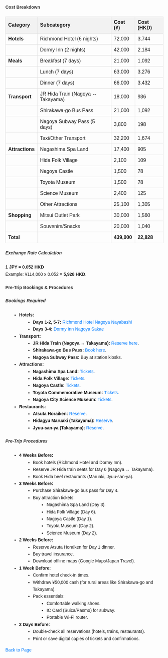 <!DOCTYPE html>
<html>
<head>
    <title>Detailed Information</title>
    <style>
        body {
            font-family: Arial, sans-serif;
            line-height: 1.6;
            margin: 20px;
        }
        h4, h5 {
            color: #333;
        }
        table {
            width: 100%;
            border-collapse: collapse;
            margin-bottom: 20px;
        }
        th, td {
            border: 1px solid #ddd;
            padding: 8px;
            text-align: left;
        }
        th {
            background-color: #f2f2f2;
        }
        ul {
            list-style-type: disc;
            margin-left: 20px;
        }
        a {
            color: #007BFF;
            text-decoration: none;
        }
        a:hover {
            text-decoration: underline;
        }
    </style>
</head>
<body>
    <div>
        <h4><strong>Cost Breakdown</strong></h4>
        <table>
            <thead>
                <tr>
                    <th><strong>Category</strong></th>
                    <th><strong>Subcategory</strong></th>
                    <th><strong>Cost (¥)</strong></th>
                    <th><strong>Cost (HKD)</strong></th>
                </tr>
            </thead>
            <tbody>
                <tr>
                    <td><strong>Hotels</strong></td>
                    <td>Richmond Hotel (6 nights)</td>
                    <td>72,000</td>
                    <td>3,744</td>
                </tr>
                <tr>
                    <td></td>
                    <td>Dormy Inn (2 nights)</td>
                    <td>42,000</td>
                    <td>2,184</td>
                </tr>
                <tr>
                    <td><strong>Meals</strong></td>
                    <td>Breakfast (7 days)</td>
                    <td>21,000</td>
                    <td>1,092</td>
                </tr>
                <tr>
                    <td></td>
                    <td>Lunch (7 days)</td>
                    <td>63,000</td>
                    <td>3,276</td>
                </tr>
                <tr>
                    <td></td>
                    <td>Dinner (7 days)</td>
                    <td>66,000</td>
                    <td>3,432</td>
                </tr>
                <tr>
                    <td><strong>Transport</strong></td>
                    <td>JR Hida Train (Nagoya ↔ Takayama)</td>
                    <td>18,000</td>
                    <td>936</td>
                </tr>
                <tr>
                    <td></td>
                    <td>Shirakawa-go Bus Pass</td>
                    <td>21,000</td>
                    <td>1,092</td>
                </tr>
                <tr>
                    <td></td>
                    <td>Nagoya Subway Pass (5 days)</td>
                    <td>3,800</td>
                    <td>198</td>
                </tr>
                <tr>
                    <td></td>
                    <td>Taxi/Other Transport</td>
                    <td>32,200</td>
                    <td>1,674</td>
                </tr>
                <tr>
                    <td><strong>Attractions</strong></td>
                    <td>Nagashima Spa Land</td>
                    <td>17,400</td>
                    <td>905</td>
                </tr>
                <tr>
                    <td></td>
                    <td>Hida Folk Village</td>
                    <td>2,100</td>
                    <td>109</td>
                </tr>
                <tr>
                    <td></td>
                    <td>Nagoya Castle</td>
                    <td>1,500</td>
                    <td>78</td>
                </tr>
                <tr>
                    <td></td>
                    <td>Toyota Museum</td>
                    <td>1,500</td>
                    <td>78</td>
                </tr>
                <tr>
                    <td></td>
                    <td>Science Museum</td>
                    <td>2,400</td>
                    <td>125</td>
                </tr>
                <tr>
                    <td></td>
                    <td>Other Attractions</td>
                    <td>25,100</td>
                    <td>1,305</td>
                </tr>
                <tr>
                    <td><strong>Shopping</strong></td>
                    <td>Mitsui Outlet Park</td>
                    <td>30,000</td>
                    <td>1,560</td>
                </tr>
                <tr>
                    <td></td>
                    <td>Souvenirs/Snacks</td>
                    <td>20,000</td>
                    <td>1,040</td>
                </tr>
                <tr>
                    <td><strong>Total</strong></td>
                    <td></td>
                    <td><strong>439,000</strong></td>
                    <td><strong>22,828</strong></td>
                </tr>
            </tbody>
        </table>
        <h5>Exchange Rate Calculation</h5>
        <p><strong>1 JPY = 0.052 HKD</strong><br>
        Example: ¥114,000 x 0.052 = <strong>5,928 HKD</strong>.</p>
        <h4><strong>Pre-Trip Bookings & Procedures</strong></h4>
        <h5>Bookings Required</h5>
        <ul>
            <li><strong>Hotels:</strong>
                <ul>
                    <li><strong>Days 1-2, 5-7:</strong> <a href="https://www.richmondhotel.jp/nagoya-nayabashi/en/">Richmond Hotel Nagoya Nayabashi</a></li>
                    <li><strong>Days 3-4:</strong> <a href="https://www.hotespa.net/hotels/nagoya_sakae/">Dormy Inn Nagoya Sakae</a></li>
                </ul>
            </li>
            <li><strong>Transport:</strong>
                <ul>
                    <li><strong>JR Hida Train (Nagoya ↔ Takayama):</strong> <a href="https://global.jr-central.co.jp/en/">Reserve here</a>.</li>
                    <li><strong>Shirakawa-go Bus Pass:</strong> <a href="https://www.nouhibus.co.jp/english/shirakawago/">Book here</a>.</li>
                    <li><strong>Nagoya Subway Pass:</strong> Buy at station kiosks.</li>
                </ul>
            </li>
            <li><strong>Attractions:</strong>
                <ul>
                    <li><strong>Nagashima Spa Land:</strong> <a href="https://www.nagashima-onsen.co.jp/resort/">Tickets</a>.</li>
                    <li><strong>Hida Folk Village:</strong> <a href="https://www.hidanosato.co.jp/english/">Tickets</a>.</li>
                    <li><strong>Nagoya Castle:</strong> <a href="https://www.nagoyajo.city.nagoya.jp/">Tickets</a>.</li>
                    <li><strong>Toyota Commemorative Museum:</strong> <a href="https://www.tcmit.org/">Tickets</a>.</li>
                    <li><strong>Nagoya City Science Museum:</strong> <a href="https://www.ncsm.city.nagoya.jp/en/">Tickets</a>.</li>
                </ul>
            </li>
            <li><strong>Restaurants:</strong>
                <ul>
                    <li><strong>Atsuta Horaiken:</strong> <a href="https://www.houraiken.com/">Reserve</a>.</li>
                    <li><strong>Hidagyu Maruaki (Takayama):</strong> <a href="https://hidagyu-maruaki.com/en/">Reserve</a>.</li>
                    <li><strong>Jyuu-san-ya (Takayama):</strong> <a href="https://www.jyuu-sanya.com/">Reserve</a>.</li>
                </ul>
            </li>
        </ul>
        <h5>Pre-Trip Procedures</h5>
        <ul>
            <li><strong>4 Weeks Before:</strong>
                <ul>
                    <li>Book hotels (Richmond Hotel and Dormy Inn).</li>
                    <li>Reserve JR Hida train seats for Day 6 (Nagoya ↔ Takayama).</li>
                    <li>Book Hida beef restaurants (Maruaki, Jyuu-san-ya).</li>
                </ul>
            </li>
            <li><strong>3 Weeks Before:</strong>
                <ul>
                    <li>Purchase Shirakawa-go bus pass for Day 4.</li>
                    <li>Buy attraction tickets:
                        <ul>
                            <li>Nagashima Spa Land (Day 3).</li>
                            <li>Hida Folk Village (Day 6).</li>
                            <li>Nagoya Castle (Day 1).</li>
                            <li>Toyota Museum (Day 2).</li>
                            <li>Science Museum (Day 2).</li>
                        </ul>
                    </li>
                </ul>
            </li>
            <li><strong>2 Weeks Before:</strong>
                <ul>
                    <li>Reserve Atsuta Horaiken for Day 1 dinner.</li>
                    <li>Buy travel insurance.</li>
                    <li>Download offline maps (Google Maps/Japan Travel).</li>
                </ul>
            </li>
            <li><strong>1 Week Before:</strong>
                <ul>
                    <li>Confirm hotel check-in times.</li>
                    <li>Withdraw ¥50,000 cash (for rural areas like Shirakawa-go and Takayama).</li>
                    <li>Pack essentials:
                        <ul>
                            <li>Comfortable walking shoes.</li>
                            <li>IC Card (Suica/Pasmo) for subway.</li>
                            <li>Portable Wi-Fi router.</li>
                        </ul>
                    </li>
                </ul>
            </li>
            <li><strong>2 Days Before:</strong>
                <ul>
                    <li>Double-check all reservations (hotels, trains, restaurants).</li>
                    <li>Print or save digital copies of tickets and confirmations.</li>
                </ul>
            </li>
        </ul>
        <p><a href="https://inducedcandle172.github.io/inducedcandle172">Back to Page</a></p>
    </div>
</body>
</html>